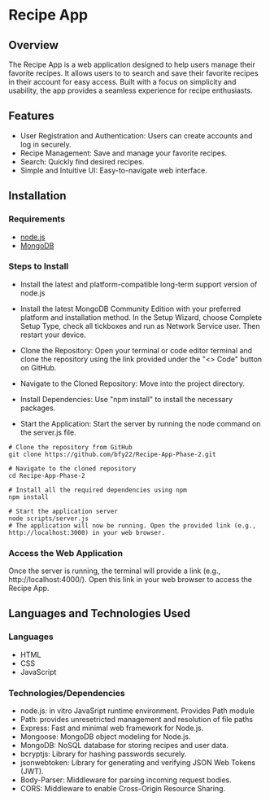 # Recipe App
## Overview

The Recipe App is a web application designed to help users manage their favorite recipes. It allows users to to search and save their favorite recipes in their account for easy access. Built with a focus on simplicity and usability, the app provides a seamless experience for recipe enthusiasts.
## Features

- User Registration and Authentication: Users can create accounts and log in securely.
- Recipe Management: Save and manage your favorite recipes.
- Search: Quickly find desired recipes.
- Simple and Intuitive UI: Easy-to-navigate web interface.

## Installation
### Requirements

- <a href="https://nodejs.org/en/download">node.js</a>
- <a href="https://www.mongodb.com/try/download/community">MongoDB</a> 



### Steps to Install
- Install the latest and platform-compatible long-term support version of node.js
- Install the latest MongoDB Community Edition with your preferred platform and installation method. In the Setup Wizard, choose Complete Setup Type, check all tickboxes and run as Network Service user. Then restart your device.
- Clone the Repository: Open your terminal or code editor terminal and clone the repository using the link provided under the "<> Code" button on GitHub.

- Navigate to the Cloned Repository: Move into the project directory.
- Install Dependencies: Use "npm install" to install the necessary packages.

- Start the Application: Start the server by running the node command on the server.js file.
```
# Clone the repository from GitHub
git clone https://github.com/bfy22/Recipe-App-Phase-2.git

# Navigate to the cloned repository
cd Recipe-App-Phase-2

# Install all the required dependencies using npm
npm install

# Start the application server
node scripts/server.js
# The application will now be running. Open the provided link (e.g., http://localhost:3000) in your web browser.
```


### Access the Web Application

Once the server is running, the terminal will provide a link (e.g., http://localhost:4000/). Open this link in your web browser to access the Recipe App.

## Languages and Technologies Used
### Languages

- HTML
- CSS
- JavaScript

### Technologies/Dependencies
- node.js: in vitro JavaSript runtime environment. Provides Path module
- Path: provides unresetricted management and resolution of file paths 
- Express: Fast and minimal web framework for Node.js. 
- Mongoose: MongoDB object modeling for Node.js.
- MongoDB: NoSQL database for storing recipes and user data.
- bcryptjs: Library for hashing passwords securely.
- jsonwebtoken: Library for generating and verifying JSON Web Tokens (JWT).
- Body-Parser: Middleware for parsing incoming request bodies.
- CORS: Middleware to enable Cross-Origin Resource Sharing.

